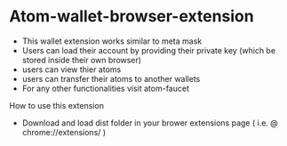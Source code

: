 # Atom-wallet-browser-extension

- This wallet extension works similar to meta mask
- Users can load their account by providing their private key (which be stored inside their own browser)
- users can view thier atoms
- users can transfer their atoms to another wallets
- For any other functionalities visit atom-faucet

How to use this extension
- Download and load dist folder in your brower extensions page ( i.e. @ chrome://extensions/ )
